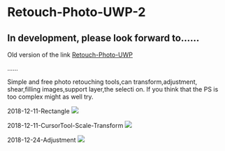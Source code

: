 # Retouch-Photo-UWP-2

## In development, please look forward to......

Old version of the link
[Retouch-Photo-UWP](https://github.com/ysdy44/Retouch-Photo-UWP)

......

Simple and free photo retouching tools,can transform,adjustment, shear,filling images,support layer,the selecti on. If you think that the PS is too complex might as well try.

2018-12-11-Rectangle
![](https://github.com/ysdy44/Retouch-Photo-UWP-2/blob/master/ScreenShot/2018-12-11-Rectangle.gif)

2018-12-11-CursorTool-Scale-Transform
![](https://github.com/ysdy44/Retouch-Photo-UWP-2/blob/master/ScreenShot/2018-12-21-Scale.gif)


2018-12-24-Adjustment
![](https://github.com/ysdy44/Retouch-Photo-UWP-2/blob/master/ScreenShot/2018-12-24-Adjustment.gif)
